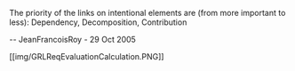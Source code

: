 The priority of the links on intentional elements are (from more important to less): Dependency, Decomposition, Contribution

-- JeanFrancoisRoy - 29 Oct 2005 

[[img/GRLReqEvaluationCalculation.PNG]]